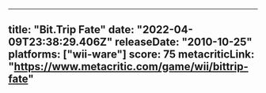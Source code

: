 
---
title: "Bit.Trip Fate"
date: "2022-04-09T23:38:29.406Z"
releaseDate: "2010-10-25"
platforms: ["wii-ware"]
score: 75
metacriticLink: "https://www.metacritic.com/game/wii/bittrip-fate"
---
